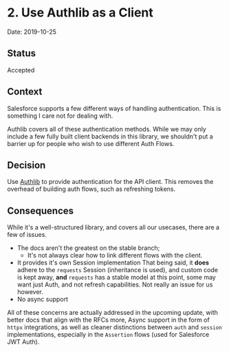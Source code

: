 # 2. Use Authlib as a Client

Date: 2019-10-25

## Status

Accepted

## Context

Salesforce supports a few different ways of handling authentication.
This is something I care not for dealing with.

Authlib covers all of these authentication methods. While we may only include a few
fully built client backends in this library, we shouldn't put a barrier up for people who
wish to use different Auth Flows.

## Decision

Use [Authlib][authlib] to provide authentication for the API client.
This removes the overhead of building auth flows, such as refreshing tokens.

## Consequences

While it's a well-structured library, and covers all our usecases, there are a few of issues.

- The docs aren't the greatest on the stable branch;
  - It's not always clear how to link different flows with the client.
- It provides it's own Session implementation
  That being said, it **does** adhere to the `requests` Session (inheritance is used), and custom code is kept
  away, **and** `requests` has a stable model at this point, some may want just Auth, and not refresh capabilities.
  Not really an issue for us however.
- No async support

All of these concerns are actually addressed in the upcoming update, with better docs that align with the RFCs more,
Async support in the form of `httpx` integrations, as well as cleaner distinctions between `auth` and `session`
implementations, especially in the `Assertion` flows (used for Salesforce JWT Auth).

[authlib]: https://docs.authlib.org/en/stable/#
